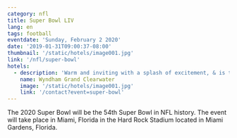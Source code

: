 ```yaml
---
category: nfl
title: Super Bowl LIV
lang: en
tags: football
eventdate: 'Sunday, February 2 2020'
date: '2019-01-31T09:00:37-08:00'
thumbnail: '/static/hotels/image001.jpg'
link: '/nfl/super-bowl'
hotels:
  - description: 'Warm and inviting with a splash of excitement, & is the newest hotel lining the scenic Gulf shore.'
    name: Wyndham Grand Clearwater
    image: '/static/hotels/image001.jpg'
    link: '/contact?event=super-bowl'
---
```


The 2020 Super Bowl will be the 54th Super Bowl in NFL history. The event will take place in Miami, Florida in the Hard Rock Stadium located in Miami Gardens, Florida. 
